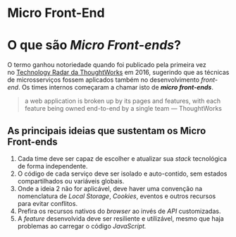 # Micro Front-End

# **O que são *Micro Front-ends*?**

O termo ganhou notoriedade quando foi publicado pela primeira vez no [Technology Radar da ThoughtWorks](https://www.thoughtworks.com/radar/techniques/micro-frontends) em 2016, sugerindo que as técnicas de microsserviços fossem aplicados também no desenvolvimento *front-end*. Os times internos começaram a chamar isto de ***micro front-ends***.

> a web application is broken up by its pages and features, with each feature being owned end-to-end by a single team — ThoughtWorks
> 

## **As principais ideias que sustentam os Micro Front-ends**

1. Cada time deve ser capaz de escolher e atualizar sua *stack* tecnológica de forma independente.
2. O código de cada serviço deve ser isolado e auto-contido, sem estados compartilhados ou variáveis globais.
3. Onde a ideia 2 não for aplicável, deve haver uma convenção na nomenclatura de *Local Storage*, *Cookies*, eventos e outros recursos para evitar conflitos.
4. Prefira os recursos nativos do *browser* ao invés de *API* customizadas.
5. A *feature* desenvolvida deve ser resiliente e utilizável, mesmo que haja problemas ao carregar o código *JavaScript.*